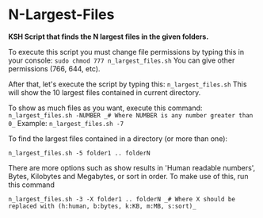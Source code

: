 N-Largest-Files
===============

**KSH Script that finds the N largest files in the given folders.**

To execute this script you must change file permissions by typing this in your console:
   `sudo chmod 777 n_largest_files.sh`
You can give other permissions (766, 644, etc).

After that, let's execute the script by typing this:
   `n_largest_files.sh`
This will show the 10 largest files contained in current directory.

To show as much files as you want, execute this command:
   `n_largest_files.sh -NUMBER _# Where NUMBER is any number greater than 0_`
Example:
  `n_largest_files.sh -7`

To find the largest files contained in a directory (or more than one):

  `n_largest_files.sh -5 folder1 .. folderN`

There are more options such as show results in 'Human readable numbers', Bytes, Kilobytes and Megabytes, or sort in order.
To make use of this, run this command

  `n_largest_files.sh -3 -X folder1 .. folderN _# Where X should be replaced with (h:human, b:bytes, k:KB, m:MB, s:sort)_`
